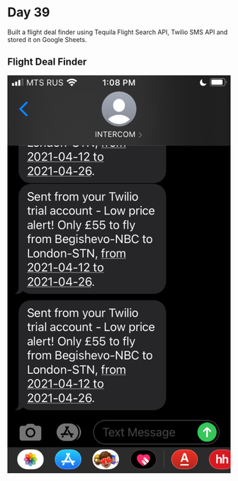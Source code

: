 # Day 39

Built a flight deal finder using Tequila Flight Search API, Twilio SMS API  and stored it on Google Sheets.

## Flight Deal Finder

![flight deals](flight_deals.png)